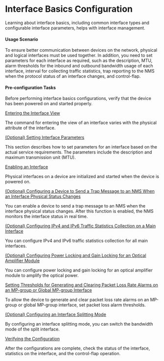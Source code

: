 Interface Basics Configuration
==============================

Learning about interface basics, including common interface types and configurable interface parameters, helps with interface management.

#### Usage Scenario

To ensure better communication between devices on the network, physical and logical interfaces must be used together. In addition, you need to set parameters for each interface as required, such as the description, MTU, alarm thresholds for the inbound and outbound bandwidth usage of each interface, interval for collecting traffic statistics, trap reporting to the NMS when the protocol status of an interface changes, and control-flap.


#### Pre-configuration Tasks

Before performing interface basics configurations, verify that the device has been powered on and started properly.


[Entering the Interface View](../../../../software/nev8r10_vrpv8r16/user/vrp/dc_vrp_ifm_cfg_0005.html)

The command for entering the view of an interface varies with the physical attribute of the interface.

[(Optional) Setting Interface Parameters](../../../../software/nev8r10_vrpv8r16/user/vrp/dc_vrp_ifm_cfg_0027.html)

This section describes how to set parameters for an interface based on the actual service requirements. The parameters include the description and maximum transmission unit (MTU).

[Enabling an Interface](../../../../software/nev8r10_vrpv8r16/user/vrp/dc_vrp_ifm_cfg_0008.html)

Physical interfaces on a device are initialized and started when the device is powered on.

[(Optional) Configuring a Device to Send a Trap Message to an NMS When an Interface Physical Status Changes](../../../../software/nev8r10_vrpv8r16/user/ne/dc_ne_ifm_cfg_5004.html)

You can enable a device to send a trap message to an NMS when the interface physical status changes. After this function is enabled, the NMS monitors the interface status in real time.

[(Optional) Configuring IPv4 and IPv6 Traffic Statistics Collection on a Main Interface](../../../../software/nev8r10_vrpv8r16/user/ne/dc_ne_ifm_cfg_5003.html)

You can configure IPv4 and IPv6 traffic statistics collection for all main interfaces.

[(Optional) Configuring Power Locking and Gain Locking for an Optical Amplifier Module](../../../../software/nev8r10_vrpv8r16/user/ne/dc_ne_ifm_cfg_5001.html)

You can configure power locking and gain locking for an optical amplifier module to amplify the optical power.

[Setting Thresholds for Generating and Clearing Packet Loss Rate Alarms on an MP-group or Global MP-group Interface](../../../../software/nev8r10_vrpv8r16/user/ne/dc_ne_ifm_cfg_6008.html)

To allow the device to generate and clear packet loss rate alarms on an MP-group or global MP-group interface, set packet loss alarm thresholds.

[(Optional) Configuring an Interface Splitting Mode](../../../../software/nev8r10_vrpv8r16/user/ne/dc_ne_ifm_cfg_7007_1.html)

By configuring an interface splitting mode, you can switch the bandwidth mode of the split interface.

[Verifying the Configuration](../../../../software/nev8r10_vrpv8r16/user/vrp/dc_vrp_ifm_cfg_0009.html)

After the configurations are complete, check the status of the interface, statistics on the interface, and the control-flap operation.